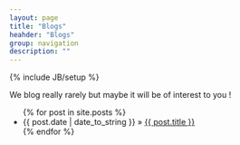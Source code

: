 ```yaml
---
layout: page
title: "Blogs"
heahder: "Blogs"
group: navigation
description: ""
---
```

{% include JB/setup %}

We blog really rarely but maybe it will be of interest to you ! 

<ul class="posts">
  {% for post in site.posts %}
    <li><span>{{ post.date | date_to_string }}</span> &raquo; <a href="{{ BASE_PATH }}{{ post.url }}">{{ post.title }}</a></li>
  {% endfor %}
</ul>